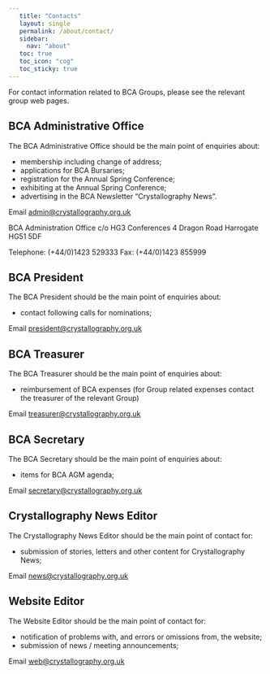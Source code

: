 ```yaml
---
   title: "Contacts"
   layout: single
   permalink: /about/contact/
   sidebar:
     nav: "about"
   toc: true
   toc_icon: "cog"
   toc_sticky: true
---
```



For contact information related to BCA Groups, please see the relevant group web pages.

## BCA Administrative Office

The BCA Administrative Office should be the main point of enquiries about:

*    membership including change of address;
*    applications for BCA Bursaries;
*    registration for the Annual Spring Conference;
*    exhibiting at the Annual Spring Conference;
*    advertising in the BCA Newsletter “Crystallography News”.

Email [admin@crystallography.org.uk](mailto:admin@crystallography.org.uk)

BCA Administration Office
c/o HG3 Conferences
4 Dragon Road
Harrogate
HG51 5DF

Telephone: (+44/0)1423 529333
Fax: (+44/0)1423 855999

## BCA President

The BCA President should be the main point of enquiries about:

*    contact following calls for nominations;

Email [president@crystallography.org.uk](mailto:president@crystallography.org.uk)

## BCA Treasurer

The BCA Treasurer should be the main point of enquiries about:

*    reimbursement of BCA expenses (for Group related expenses contact the treasurer of the relevant Group)

Email [treasurer@crystallography.org.uk](mailto:treasurer@crystallography.org.uk)

## BCA Secretary

The BCA Secretary should be the main point of enquiries about:

*    items for BCA AGM agenda;

Email [secretary@crystallography.org.uk](mailto:secretary@crystallography.org.uk)

## Crystallography News Editor

The Crystallography News Editor should be the main point of contact for:

*    submission of stories, letters and other content for Crystallography News;

Email [news@crystallography.org.uk](mailto:news@crystallography.org.uk)

## Website Editor

The Website Editor should be the main point of contact for:

*    notification of problems with, and errors or omissions from, the website;
*    submission of news / meeting announcements;

Email [web@crystallography.org.uk](mailto:web@crystallography.org.uk)


